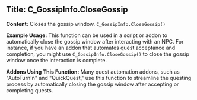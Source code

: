 ## Title: C_GossipInfo.CloseGossip

**Content:**
Closes the gossip window.
`C_GossipInfo.CloseGossip()`

**Example Usage:**
This function can be used in a script or addon to automatically close the gossip window after interacting with an NPC. For instance, if you have an addon that automates quest acceptance and completion, you might use `C_GossipInfo.CloseGossip()` to close the gossip window once the interaction is complete.

**Addons Using This Function:**
Many quest automation addons, such as "AutoTurnIn" and "QuickQuest," use this function to streamline the questing process by automatically closing the gossip window after accepting or completing quests.